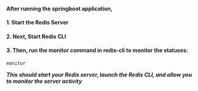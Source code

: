 #### After running the springboot application,

#### 1. Start the Redis Server

#### 2. Next, Start Redis CLI

#### 3. Then, run the monitor command in redis-cli to monitor the statuses:

```
monitor
```
***This should start your Redis server, launch the Redis CLI, and allow you to monitor the server activity***